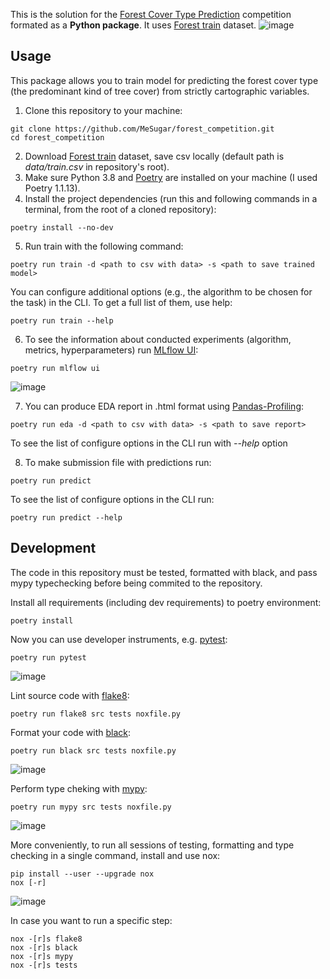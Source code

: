 This is the solution for the [Forest Cover Type Prediction](https://www.kaggle.com/competitions/forest-cover-type-prediction/) competition formated as a **Python package**. It uses [Forest train](https://www.kaggle.com/competitions/forest-cover-type-prediction/data?select=train.csv) dataset.
![image](https://user-images.githubusercontent.com/75207011/169409249-187012e0-7370-46a4-9427-267b5190dd85.png)


## Usage
This package allows you to train model for predicting the forest cover type (the predominant kind of tree cover) from strictly cartographic variables.
1. Clone this repository to your machine:
```
git clone https://github.com/MeSugar/forest_competition.git
cd forest_competition
```
2. Download [Forest train](https://www.kaggle.com/competitions/forest-cover-type-prediction/data?select=train.csv) dataset, save csv locally (default path is *data/train.csv* in repository's root).
3. Make sure Python 3.8 and [Poetry](https://python-poetry.org/docs/) are installed on your machine (I used Poetry 1.1.13).
4. Install the project dependencies (run this and following commands in a terminal, from the root of a cloned repository):
```
poetry install --no-dev
```
5. Run train with the following command:
```
poetry run train -d <path to csv with data> -s <path to save trained model>
```
You can configure additional options (e.g., the algorithm to be chosen for the task) in the CLI. To get a full list of them, use help:
```
poetry run train --help
```
6. To see the information about conducted experiments (algorithm, metrics, hyperparameters) run [MLflow UI](https://mlflow.org/docs/latest/index.html):
```
poetry run mlflow ui
```
![image](https://user-images.githubusercontent.com/75207011/168317447-aba16bc1-32fb-4081-8b05-cfe2c65c9827.png)

7. You can produce EDA report in .html format using [Pandas-Profiling](https://github.com/ydataai/pandas-profiling):
```
poetry run eda -d <path to csv with data> -s <path to save report>
```
To see the list of configure options in the CLI run with *--help* option

8. To make submission file with predictions run:
```
poetry run predict
```
To see the list of configure options in the CLI run:
```
poetry run predict --help
```

## Development
The code in this repository must be tested, formatted with black, and pass mypy typechecking before being commited to the repository.

Install all requirements (including dev requirements) to poetry environment:
```
poetry install
```
Now you can use developer instruments, e.g. [pytest](https://docs.pytest.org/en/6.2.x/index.html):
```
poetry run pytest
```
![image](https://user-images.githubusercontent.com/75207011/170266137-a4ca82be-3b3b-46e3-af10-9ef3a1d1d9bd.png)

Lint source code with [flake8](https://flake8.pycqa.org/en/latest/):
```
poetry run flake8 src tests noxfile.py
```

Format your code with [black](https://github.com/psf/black):
```
poetry run black src tests noxfile.py
```
![image](https://user-images.githubusercontent.com/75207011/170269669-55424ec8-22f9-4b03-ba31-ba01bfda6517.png)

Perform type cheking with [mypy](https://mypy.readthedocs.io/en/stable/):
```
poetry run mypy src tests noxfile.py
```
![image](https://user-images.githubusercontent.com/75207011/170271050-25faf91f-be8f-4472-801f-9fef0cf600fa.png)

More conveniently, to run all sessions of testing, formatting and type checking in a single command, install and use nox:
```
pip install --user --upgrade nox
nox [-r]
```
![image](https://user-images.githubusercontent.com/75207011/170167653-b0296f85-e820-477c-aaff-111477a1a399.png)

In case you want to run a specific step:
```
nox -[r]s flake8
nox -[r]s black
nox -[r]s mypy
nox -[r]s tests
```




